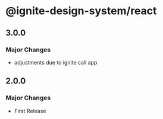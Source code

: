 # @ignite-design-system/react

## 3.0.0

### Major Changes

- adjustments due to ignite call app

## 2.0.0

### Major Changes

- First Release
